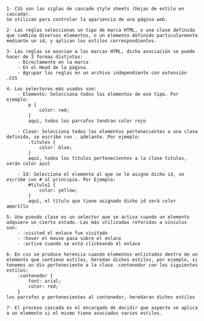 
    1- CSS son las siglas de cascade style sheets (hojas de estilo en cascada).
    Se utilizan para controlar la apariencia de una página web.
    
    2- Las reglas seleccionan un tipo de marca HTML, o una clase definida que combina diversos elementos, o un elemento definido particularmente mediante un id, y aplican los estilos correspondientes.
    
    3- Las reglas se asocian a las marcas HTML, dicha asociación se puede hacer de 3 formas distintas:
        - Directamente en la marca
        - En el Head de la página
        - Agrupar las reglas en un archivo independiente con extensión .CSS
    
    4- Los selectores más usados son:
        - Elemento: Selecciona todos los elementos de ese tipo. Por ejemplo:
            p {
                color: red;
            } 
            aquí, todos los parrafos tendran color rojo
        
        - Clase: Selecciona todos los elementos pertenecientes a una clase definida, se escribe con . adelante. Por ejemplo:
            .titulos {
                color: blue;
            }
            aquí, todos los títulos pertenecientes a la clase titulos, serán color azul
        
        - Id: Selecciona el elemento al que se le asignó dicho id, se escribe con # al principio. Por Ejemplo: 
            #titulo1 {
                color: yellow;
            }
            aquí, el título que tiene asignado dicho id será color amarillo

    5- Una pseudo clase es un selector que se activa cuando un elemento adquiere un cierto estado. Las más utilizadas referidas a vínculos son:
        - :visited el enlace fue visitado
        - :hover el mouse pasa sobre el enlace
        - :active cuando se está clickeando el enlace

    6- En css se produce herencia cuando elementos enlistados dentro de un elemento que contiene estilos, heredan dichos estilos, por ejemplo, si tenemos un div perteneciente a la clase .contenedor con los siguientes estilos:
        .contenedor {
            font: arial;
            color: red;
        }
    los parrafos p pertenecientes al contenedor, heredaran dichos estilos

    7- El proceso cascada es el encargado de decidir que aspecto se aplica a un elemento si el mismo tiene asociados varios estilos.
    